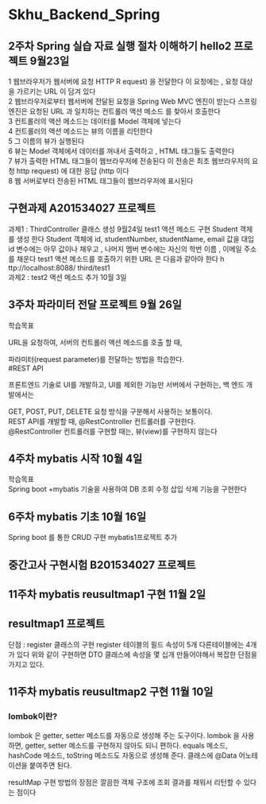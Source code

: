 # Skhu_Backend_Spring
## 2주차 Spring 실습 자료 실행 절차 이해하기 hello2 프로젝트 9월23일
1
웹브라우저가
웹서버에 요청 HTTP R equest) 을 전달한다
이
요청에는 , 요청 대상을 가르키는 URL 이 담겨 있다   
2
웹브라우저로부터
웹서버에 전달된 요청을 Spring Web MVC 엔진이 받는다
스프링
엔진은 요청된 URL 과 일치하는 컨트롤러 액션 메소드 를 찾아서 호출한다  
3
컨트롤러의
액션 메소드는 데이터를 Model 객체에 넣는다  
4
컨트롤러의
액션 메소드는 뷰의 이름을 리턴한다  
5
그
이름의 뷰가 실행된다  
6
뷰는
Model 객체에서 데이터를 꺼내서 출력하고 , HTML 태그들도 출력한다  
7
뷰가
출력한 HTML 태그들이 웹브라우저에 전송된다
이
전송은 최초 웹브라우저의 요청 http request) 에 대한 응답 (http 이다  
8
웹
서버로부터 전송된 HTML 태그들이 웹브라우저에 표시된다
## 구현과제 A201534027 프로젝트 
과제1 : ThirdController 클래스 생성 9월24일
test1
액션 메소드 구현
Student
객체 를 생성 한다
Student
객체에 id, studentNumber, studentName, email 값을 대입
id 변수에는 아무 값이나 채우고 , 나머지 멤버 변수에는 자신의 학번 이름 , 이메일 주소를 채운다 test1 액션 메소드를 호출하기 위한 URL 은 다음과 같아야 한다
h
ttp://localhost:8088/ third/test1  
과제2 : test2 액션 메소드 추가 10월 3일
## 3주차 파라미터 전달 프로젝트 9월 26일  
학습목표

URL을 요청하여, 서버의 컨트롤러 액션 메소드를 호출 할 때,

파라미터(request parameter)를 전달하는 방법을 학습한다.  
#REST API

프론트엔드 기술로 UI를 개발하고, UI를 제외한 기능만 서버에서 구현하는, 백 엔드 개발에서는

GET, POST, PUT, DELETE 요청 방식을 구분해서 사용하는 보통이다.  
REST API를 개발할 때, @RestController 컨트롤러를 구현한다.  
@RestController 컨트롤러를 구현할 때는, 뷰(view)를 구현하지 않는다  
## 4주차 mybatis 시작 10월 4일  
학습목표  
Spring boot +mybatis 기술을 사용하여 DB 조회 수정 삽입 삭제 기능을 구현한다


## 6주차 mybatis 기초 10월 16일  
Spring boot 를 통한 CRUD 구현 mybatis1프로젝트 추가


## 중간고사 구현시험 B201534027 프로젝트  


## 11주차 mybatis reusultmap1 구현 11월 2일  

## resultmap1 프로젝트  
단점 : register 클래스의 구현 register 테이블의 필드 속성이 5개 다른테이블에는 4개가 있다
위와 같이 구현하면 DTO 클래스에 속성을 몇 십개 만들어야해서 복잡한 단점을 가지고 있다.  


##  11주차 mybatis reusultmap2 구현 11월 10일  
### lombok이란?
lombok 은 getter, setter 메소드를 자동으로 생성해 주는 도구이다.
lombok 을 사용하면, getter, setter 메소드를 구현하지 않아도 되니 편하다.
equals 메소드, hashCode 메소드, toString 메소드도 자동으로 생성해 준다.
클래스에 @Data 어노테이션을 붙여주면 된다.  

resultMap 구현 방법의 장점은 깔끔한 객체 구조에 조회 결과를 채워서 리턴할 수 있다는 점이다



